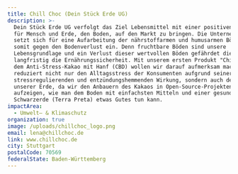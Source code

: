 ```yaml
---
title: Chill Choc (Dein Stück Erde UG)
description: >-
  Dein Stück Erde UG verfolgt das Ziel Lebensmittel mit einer positiven Wirkung
  für Mensch und Erde, den Boden, auf den Markt zu bringen. Die Unternehmung
  setzt sich für eine Aufarbeitung der nährstoffarmen und humusarmen Böden und
  somit gegen den Bodenverlust ein. Denn fruchtbare Böden sind unsere
  Lebensgrundlage und ein Verlust dieser wertvollen Böden gefährdet die Umwelt
  langfristig die Ernährungssicherheit. Mit unserem ersten Produkt "ChillChoc",
  dem Anti-Stress-Kakao mit Hanf (CBD) wollen wir darauf aufmerksam machen. Er
  reduziert nicht nur den Alltagsstress der Konsumenten aufgrund seiner
  stressregulierenden und entzündungshemmenden Wirkung, sondern auch den Stress
  unserer Erde, da wir den Anbauern des Kakaos in Open-Source-Projekten
  aufzeigen, wie man dem Boden mit einfachsten Mitteln und einer gesunden
  Schwarzerde (Terra Preta) etwas Gutes tun kann.
impactArea:
  - Umwelt– & Klimaschutz
organization: true
image: /uploads/chillchoc_logo.png
email: lena@chillchoc.de
link: www.chillchoc.de
city: Stuttgart
postalCode: 70569
federalState: Baden-Württemberg
---
```


